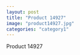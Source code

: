 ```yaml
---
layout: post
title: "Product 14927"
image: "product14927.jpg"
categories: "category1"
---
```

Product 14927
